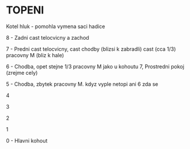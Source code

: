 # TOPENI

Kotel hluk - pomohla vymena saci hadice

8 - Zadni cast telocvicny a zachod

7 - Predni cast telocvicny, cast chodby (blizsi k zabradli) cast (cca 1/3) pracovny M (bliz k hale)

6 - Chodba, opet stejne 1/3 pracovny M jako u kohoutu 7, Prostredni pokoj (zrejme cely)

5 - Chodba, zbytek pracovny M. kdyz vyple netopi ani 6 zda se

4

3

2

1

0 - Hlavni kohout
